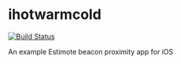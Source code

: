 ihotwarmcold
============

[![Build Status](https://travis-ci.org/KarlNosworthy/ihotwarmcold.svg?branch=master)](https://travis-ci.org/KarlNosworthy/ihotwarmcold)

An example Estimote beacon proximity app for iOS
